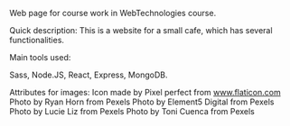Web page for course work in WebTechnologies course.

Quick description: This is a website for a small cafe, which has
several functionalities.

Main tools used:

Sass, Node.JS, React, Express, MongoDB.

Attributes for images: 
    Icon made by Pixel perfect from www.flaticon.com
    Photo by Ryan Horn from Pexels
    Photo by Element5 Digital from Pexels
    Photo by Lucie Liz from Pexels
    Photo by Toni Cuenca from Pexels

